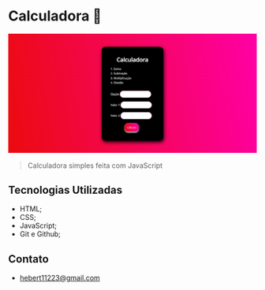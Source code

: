 # Calculadora 📱

![PREVIEW](./preview.png)

> Calculadora simples feita com JavaScript

## Tecnologias Utilizadas
- HTML;
- CSS; 
- JavaScript;
- Git e Github;

## Contato
- hebert11223@gmail.com
